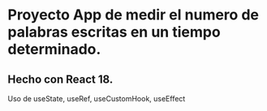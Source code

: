 # Proyecto App de medir el numero de palabras escritas en un tiempo determinado.

## Hecho con React 18.

Uso de useState, useRef, useCustomHook, useEffect
